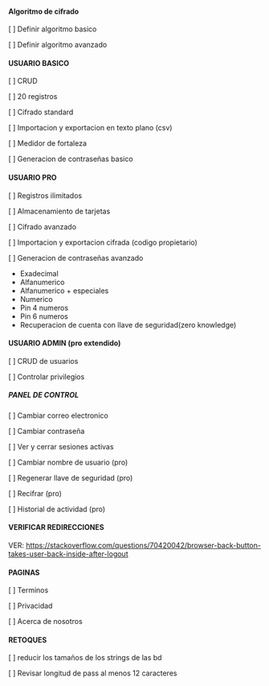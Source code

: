 #### Algoritmo de cifrado
[ ] Definir algoritmo basico

[ ] Definir algoritmo avanzado
#### USUARIO BASICO
[ ] CRUD

[ ] 20 registros

[ ] Cifrado standard

[ ] Importacion y exportacion en texto plano (csv)

[ ] Medidor de fortaleza

[ ] Generacion de contraseñas basico

#### USUARIO PRO

[ ] Registros ilimitados

[ ] Almacenamiento de tarjetas

[ ] Cifrado avanzado

[ ] Importacion y exportacion cifrada (codigo propietario)

[ ] Generacion de contraseñas avanzado

- Exadecimal
- Alfanumerico
- Alfanumerico + especiales
- Numerico
- Pin 4 numeros
- Pin 6 numeros
- Recuperacion de cuenta con llave de seguridad(zero knowledge)

#### USUARIO ADMIN (pro extendido)

[ ] CRUD de usuarios

[ ] Controlar privilegios

##### PANEL DE CONTROL

[ ] Cambiar correo electronico

[ ] Cambiar contraseña

[ ] Ver y cerrar sesiones activas

[ ] Cambiar nombre de usuario (pro)

[ ] Regenerar llave de seguridad (pro)

[ ] Recifrar (pro)

[ ] Historial de actividad (pro)

#### VERIFICAR REDIRECCIONES

VER: https://stackoverflow.com/questions/70420042/browser-back-button-takes-user-back-inside-after-logout
#### PAGINAS
[ ] Terminos

[ ] Privacidad

[ ] Acerca de nosotros

#### RETOQUES
[ ] reducir los tamaños de los strings de las bd

[ ] Revisar longitud de pass al menos 12 caracteres

